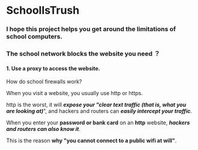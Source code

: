# SchoolIsTrush

### I hope this project helps you get around the limitations of school computers.

### The school network blocks the website you need ？

#### 1. Use a proxy to access the website.

How do school firewalls work?  

When you visit a website, you usually use http or https.  

http is the worst, it will ***expose your "clear text traffic (that is, what you are looking at)***", and hackers and routers can ***easily intercept your traffic***.  

When you enter your **password or bank card** on an **http** website, ***hackers and routers can also know it***.  

This is the reason **why "you cannot connect to a public wifi at will"**.
